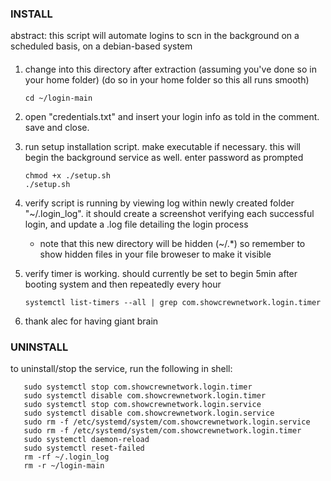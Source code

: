 ### INSTALL ###

abstract:
this script will automate logins to scn in the background on a scheduled basis, on a debian-based system

####

1. change into this directory after extraction (assuming you've done so in your home folder) (do so in your home folder so this all runs smooth) 

       cd ~/login-main

2. open "credentials.txt" and insert your login info as told in the comment. save and close.

4. run setup installation script. make executable if necessary. this will begin the background service as well. enter password as prompted

       chmod +x ./setup.sh
       ./setup.sh

5. verify script is running by viewing log within newly created folder "~/.login_log". it should create a screenshot verifying each successful login, and update a .log file detailing the login process
   * note that this new directory will be hidden (~/.*) so remember to show hidden files in your file broweser to make it visible

6. verify timer is working. should currently be set to begin 5min after booting system and then repeatedly every hour

       systemctl list-timers --all | grep com.showcrewnetwork.login.timer

7. thank alec for having giant brain 

### UNINSTALL ###

to uninstall/stop the service, run the following in shell:

       sudo systemctl stop com.showcrewnetwork.login.timer
       sudo systemctl disable com.showcrewnetwork.login.timer
       sudo systemctl stop com.showcrewnetwork.login.service
       sudo systemctl disable com.showcrewnetwork.login.service
       sudo rm -f /etc/systemd/system/com.showcrewnetwork.login.service
       sudo rm -f /etc/systemd/system/com.showcrewnetwork.login.timer
       sudo systemctl daemon-reload
       sudo systemctl reset-failed
       rm -rf ~/.login_log
       rm -r ~/login-main
